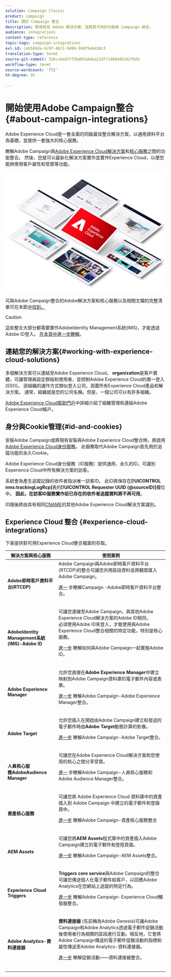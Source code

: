 ```yaml
---
solution: Campaign Classic
product: campaign
title: 關於 Campaign 整合
description: 使用其他 Adobe 解決方案，並將其不同的功能與 Campaign 結合。
audience: integrations
content-type: reference
topic-tags: campaign-integrations
exl-id: ceb584da-bc97-4b71-9499-59df5e6d10c3
translation-type: tm+mt
source-git-commit: 326ccbad77f3bd03a8eba22d7714084d52d2f02b
workflow-type: tm+mt
source-wordcount: '772'
ht-degree: 9%

---
```


# 開始使用Adobe Campaign整合{#about-campaign-integrations}

Adobe Experience Cloud是一套全面的同級最佳整合解決方案，以通用資料平台為基礎，並提供一套強大的核心服務。

瞭解Adobe Campaign與[Adobe Experience Cloud解決方案](https://docs.adobe.com/content/help/en/core-services/interface/marketing-cloud-integrations.html)和[核心服務](https://docs.adobe.com/content/help/en/core-services/interface/about-core-services/core-services.html)之間的功能整合。 然後，您就可以最新化解決方案實作並實作Experience Cloud，以便您能夠使用客戶屬性和受眾等功能。

![](assets/ExCloud-solutions.png)

可與Adobe Campaign整合的Adobe解決方案和核心服務以及相關文檔的完整清單可在本節[中找到。](#experience-cloud-integrations)

>[!CAUTION]
>
>這些整合大部分都需要實作AdobeIdentity Management系統(IMS)，才能透過Adobe ID登入。 [在本頁中進一步瞭解](../../integrations/using/about-adobe-id.md)。


## 連結您的解決方案{#working-with-experience-cloud-solutions}

多個解決方案可以連結至Adobe Experience Cloud。 **organization**&#x200B;是客戶實體，可讓管理員設定群組和使用者，並控制Adobe Experience Cloud的單一登入(SSO)。 該組織的運作方式類似登入公司，涵蓋所有Experience Cloud產品和解決方案。 通常，組織就是您的公司名稱。但是，一個公司可以有許多組織。

[Adobe Experience Cloud幫助門戶](https://docs.adobe.com/content/help/en/core-services/interface/manage-users-and-products/organizations.html)中詳細介紹了組織管理和連結Adobe Experience Cloud帳戶。

## 身分與Cookie管理{#id-and-cookies}

安裝Adobe Campaign或將現有安裝與Adobe Experience Cloud整合時，將啟用[Adobe Experience Cloud身份服務](https://docs.adobe.com/content/help/en/id-service/using/home.html)。 此服務取代Adobe Campaign首先用於追蹤功能的永久Cookie。

Adobe Experience Cloud身分服務（ID服務）提供通用、永久的ID，可識別Experience Cloud中所有解決方案的訪客。

系統會為產生追蹤記錄的收件者指派唯一訪客ID。 此ID將保存在&#x200B;**[!UICONTROL nms:trackingLogRcp]**&#x200B;表的&#x200B;**[!UICONTROL Requester UUID (@sourceID)]**&#x200B;欄位中。 **因此，在訪客ID服務實作前已存在的收件者追蹤資料將不再可用**。

ID隨後將由具有相同[CNAME](https://docs.adobe.com/content/help/en/id-service/using/reference/analytics-reference/cname.html)的其他Adobe Experience Cloud解決方案識別。

## Experience Cloud 整合 {#experience-cloud-integrations}

下表提供對可用Experience Cloud整合檔案的存取。

<table> 
 <thead> 
  <tr> 
   <th> 解決方案與核心服務<br /> </th> 
   <th> 使用案例<br /> </th> 
  </tr> 
 </thead> 
 <tbody> 
  <tr> 
   <td> <strong>Adobe即時客戶資料平台(RTCDP)</strong><br /> </td> 
   <td> Adobe Campaign與Adobe即時客戶資料平台(RTCDP)的整合可讓您共用區段資料並將觀眾匯入Adobe Campaign。<br /> <p><a href="../../integrations/using/get-started-sources-destinations.md">進一</a> 步瞭解Campaign -Adobe即時客戶資料平台整合。</p><br /> </td> 
  </tr> 
  <tr> 
   <td> <strong>AdobeIdentity Management系統(IMS)-Adobe ID</strong><br /> </td> 
   <td> 可讓您連線至Adobe Campaign，與其他Adobe Experience Cloud解決方案的Adobe ID相同。<br /> 必須使用Adobe ID來登入，才能使用與Adobe Experience Cloud整合相關的特定功能，特別是核心服務。<br /> <p><a href="../../integrations/using/about-adobe-id.md">進一步</a> 瞭解如何與Adobe Campaign一起實施Adobe ID。</p><br /> </td> 
  </tr> 
  <tr> 
   <td> <strong>Adobe Experience Manager</strong><br /> </td> 
   <td> 允許您直接在<strong>Adobe Experience Manager</strong>中建立映射到Adobe Campaign資料庫的電子郵件內容或表單。<br /> <p><a href="../../integrations/using/about-adobe-experience-manager.md">進一步</a> 瞭解Adobe Campaign-Adobe Experience Manager整合。</p><br /> </td> 
  </tr> 
  <tr> 
   <td> <strong>Adobe Target</strong><br /> </td> 
   <td> 允許您插入在開啟由Adobe Campaign建立和發送的電子郵件時由<strong>Adobe Target</strong>動態計算的影像。<br /> <p><a href="../../integrations/using/integrating-with-adobe-target.md">進一步</a> 瞭解Adobe Campaign-Adobe Target整合。</p><br /> </td> 
  </tr> 
  <tr> 
   <td> <strong>人員核心服</strong><br /> <strong>務AdobeAudience Manager</strong><br /> </td> 
   <td> 可讓您在Adobe Experience Cloud解決方案和您使用的核心之間分享受眾。<br /> <p><a href="../../integrations/using/sharing-audiences-with-adobe-experience-cloud.md">進一</a> 步瞭解Adobe Campaign-人員核心服務和Adobe Audience Manager整合。</p><br /> </td> 
  </tr> 
  <tr> 
   <td> <strong>資產核心服務</strong><br /> </td> 
   <td> 可讓您將 Adobe Experience Cloud 資料庫中的資產插入到 Adobe Campaign 中建立的電子郵件和登錄頁中。<br /> <p><a href="../../integrations/using/configuring-access-to-assets.md#integrating-with-experience-cloud-assets">進一步</a> 瞭解Adobe Campaign-資產核心服務整合</p><br /> </td> 
  </tr> 
  <tr> 
   <td> <strong>AEM Assets</strong><br /> </td> 
   <td> 可讓您將<strong>AEM Assets</strong>程式庫中的資產插入Adobe Campaign建立的電子郵件和登陸頁面。<br /> <p><a href="../../integrations/using/configuring-access-to-assets.md#integrating-with-aem-assets">進一步</a> 瞭解Adobe Campaign-AEM Assets整合。</p><br /> </td> 
  </tr> 
  <tr> 
   <td> <strong>Experience Cloud Triggers</strong><br /> </td> 
   <td> <strong>Triggers core service</strong>與Adobe Campaign的整合可讓您傳送個人化電子郵件給客戶，以回應Adobe Analytics在您網站上追蹤的特定行為。<br /> <p><a href="https://helpx.adobe.com/tw/campaign/kb/triggers-and-campaign.html">進一步</a> 瞭解Adobe Campaign-Experience Cloud觸發器整合。</p><br /> </td> 
  </tr> 
  <tr> 
   <td> <strong>Adobe Analytics-資料連接器</strong><br /> </td> 
   <td> <strong>資料連接器</strong> (先前稱為Adobe Genesis)可讓Adobe Campaign和Adobe Analytics透過電子郵件促銷活動後使用者行為相關的區段進行互動。相反地，它會將Adobe Campaign傳送的電子郵件促銷活動的指標和屬性傳送至Adobe Analytics-資料連接器。<br /> <p><a href="../../platform/using/adobe-analytics-data-connector.md">進一步</a> 瞭解促銷活動——資料連接器整合。</p><br /> </td> 
  </tr> 
 </tbody> 
</table>
